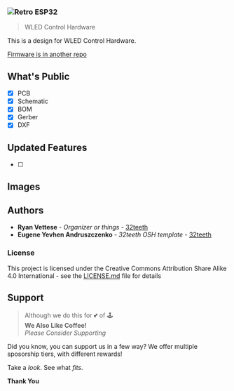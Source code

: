 ### ![Retro ESP32](https://raw.githubusercontent.com/ima-jin/WLED-Control-Hardware/master/Assets/logo.jpg)
> WLED Control Hardware

This is a design for WLED Control Hardware.

[Firmware is in another repo](https://github.com/ima-jin/WLED-Control)

## What's Public

- [x] PCB
- [x] Schematic
- [x] BOM
- [x] Gerber
- [x] DXF

## Updated Features

- [ ] 

## Images

## Authors

* **Ryan Vettese** - *Organizer or things* - [32teeth](https://github.com/veteze)
* **Eugene Yevhen Andruszczenko** - *32teeth OSH template* - [32teeth](https://github.com/32teeth)

### License

This project is licensed under the Creative Commons Attribution Share Alike 4.0 International - see the [LICENSE.md](LICENSE.md) file for details


## Support
> Although we do this for 💕 of 🕹️<br/>
> **We Also Like Coffee!** <br/>
> *Please Consider Supporting* <br/>



Did you know, you can support us in a few way? We offer multiple sposorship tiers, with different rewards!

Take a *look*. 
See what *fits*.

**Thank You**



